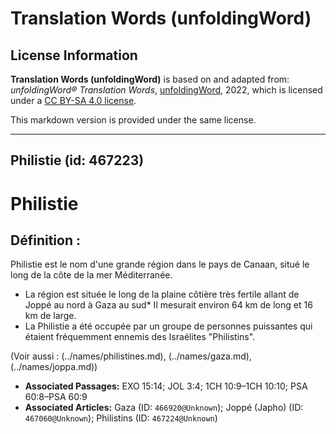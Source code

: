 # Translation Words (unfoldingWord)

## License Information

**Translation Words (unfoldingWord)** is based on and adapted from: _unfoldingWord® Translation Words_, [unfoldingWord](https://unfoldingword.org/utw), 2022, which is licensed under a [CC BY-SA 4.0 license](https://creativecommons.org/licenses/by-sa/4.0/legalcode.en).

This markdown version is provided under the same license.



--------------------------------

## Philistie (id: 467223)

Philistie
=========

Définition :
------------

Philistie est le nom d'une grande région dans le pays de Canaan, situé le long de la côte de la mer Méditerranée.

* La région est située le long de la plaine côtière très fertile allant de Joppé au nord à Gaza au sud\* Il mesurait environ 64 km de long et 16 km de large.
* La Philistie a été occupée par un groupe de personnes puissantes qui étaient fréquemment ennemis des Israélites "Philistins".

(Voir aussi : (../names/philistines.md), (../names/gaza.md), (../names/joppa.md))

* **Associated Passages:** EXO 15:14; JOL 3:4; 1CH 10:9–1CH 10:10; PSA 60:8–PSA 60:9
* **Associated Articles:** Gaza (ID: `466920@Unknown`); Joppé (Japho) (ID: `467060@Unknown`); Philistins (ID: `467224@Unknown`)

